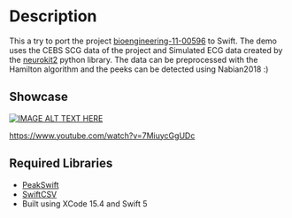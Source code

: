 # Description
This a try to port the project [bioengineering-11-00596](https://gitlab.ub.uni-bielefeld.de/ag4-digitale-medizin/papers/bioengineering-11-00596/-/tree/master?ref_type=heads) to Swift. The demo uses the CEBS SCG data of the project and Simulated ECG data created by the [neurokit2](https://github.com/neuropsychology/NeuroKit) python library. The data can be preprocessed with the Hamilton algorithm and the peeks can be detected using Nabian2018 :)

## Showcase
[![IMAGE ALT TEXT HERE](https://img.youtube.com/vi/7MiuycGgUDc/0.jpg)](https://www.youtube.com/watch?v=7MiuycGgUDc)

https://www.youtube.com/watch?v=7MiuycGgUDc

## Required Libraries
* [PeakSwift](https://github.com/CardioKit/PeakSwift)
* [SwiftCSV](https://github.com/swiftcsv/SwiftCSV)
* Built using XCode 15.4 and Swift 5
